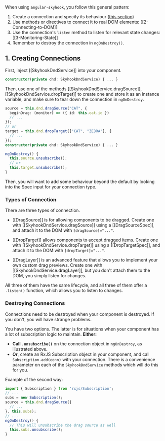 When using `angular-skyhook`, you follow this general pattern:

1. Create a connection and specify its behaviour ([this
   section](#1-creating-connections))
2. Use methods or directives to connect it to real DOM elements:
   [[2-Connecting-to-DOM]]
3. Use the connection's `listen` method to listen for relevant state changes:
   [[3-Monitoring-State]]
4. Remember to destroy the connection in `ngOnDestroy()`.

## 1. Creating Connections

First, inject [[SkyhookDndService]] into your component.

```typescript
constructor(private dnd: SkyhookDndService) { ... }
```

Then, use one of the methods [[SkyhookDndService.dragSource]],
[[SkyhookDndService.dropTarget]] to create one and store it as an instance variable,
and make sure to tear down the connection in `ngOnDestroy`.

```typescript
source = this.dnd.dragSource("CAT", {
  beginDrag: (monitor) => ({ id: this.cat.id })
  // ...
});
// or
target = this.dnd.dropTarget(["CAT", "ZEBRA"], {
  // ...
});
constructor(private dnd: SkyhookDndService) { ... }

ngOnDestroy() {
  this.source.unsubscribe();
  // or
  this.target.unsubscribe();
}
```

Then, you will want to add some behaviour beyond the default by looking into the
Spec input for your connection type.

### Types of Connection

There are three types of connection.

- [[DragSource]] is for allowing components to be dragged. Create one with
  [[SkyhookDndService.dragSource]] using a [[DragSourceSpec]], and attach it to the DOM
  with `[dragSource]="..."`.

- [[DropTarget]] allows components to accept dragged items. Create one with
  [[SkyhookDndService.dropTarget]] using a [[DropTargetSpec]], and attach it to the DOM
  with `[dropTarget]="..."`.

- [[DragLayer]] is an advanced feature that allows you to implement your own
  custom drag previews. Create one with [[SkyhookDndService.dragLayer]], but you don't
  attach them to the DOM, you simply listen for changes.

All three of them have the same lifecycle, and all three of them offer
a `.listen()` function, which allows you to listen to changes.

### Destroying Connections

Connections need to be destroyed when your component is destroyed. If you don't,
you will have strange problems.

You have two options. The latter is for situations when your component has a lot
of subscription logic to maintain. **Either:**

*  __Call `.unsubscribe()`__ on the connection object in `ngOnDestroy`, as
   illustrated above.
*  __Or__, create an RxJS Subscription object in your component, and
   call `Subscription.add(conn)` with your connection. There is a convenience
   parameter on each of the `SkyhookDndService` methods which will do this for you.

Example of the second way:

```typescript
import { Subscription } from 'rxjs/Subscription';
// ...
subs = new Subscription();
source = this.dnd.dragSource({
  // ...
}, this.subs);
// ...
ngOnDestroy() {
  // This will unsubscribe the drag source as well
  this.subs.unsubscribe();
}
```

